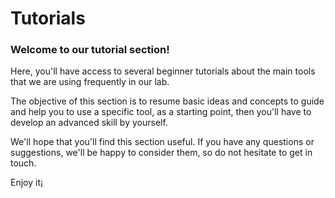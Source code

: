 # Tutorials
### Welcome to our tutorial section!

Here, you'll have access to several beginner tutorials about the main tools that we are using frequently in our lab. 

The objective of this section is to resume basic ideas and concepts to guide and help you to use a specific tool, as a starting point, then you'll have to develop an advanced skill by yourself.

We'll hope that you'll find this section useful. If you have any questions or suggestions, we'll be happy to consider them, so do not hesitate to get in touch.

Enjoy it¡
